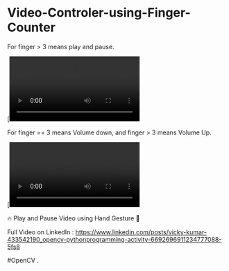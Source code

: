 # Video-Controler-using-Finger-Counter

For finger > 3 means play and pause.

[![Watch the video](https://github.com/imvickykumar999/Video-Controler-using-Finger-Counter/blob/master/%EA%A7%81%20Oye%20Vicks%20%F0%9F%8D%BB%20!!!%20%E3%83%84%EA%A7%82%20(%40imvickykumar999)%20%E2%80%A2%20Instagram%20photos%20and%20videos_2.mp4)

For finger == 3 means Volume down, and finger > 3 means Volume Up.

[![Watch the video](https://github.com/imvickykumar999/Video-Controler-using-Finger-Counter/blob/master/Volume-Manager.mp4)

🔥 Play and Pause Video using Hand Gesture 🍻

Full Video on LinkedIn :
https://www.linkedin.com/posts/vicky-kumar-433542190_opencv-pythonprogramming-activity-6692696911234777088-5fs8

#OpenCV
.
